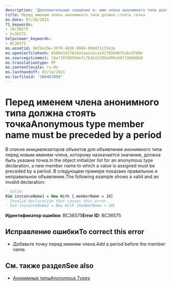 ```yaml
---
description: 'Дополнительные сведения о: имя члена анонимного типа должно начинаться с точки'
title: Перед именем члена анонимного типа должна стоять точка
ms.date: 07/20/2015
f1_keywords:
- vbc36575
- bc36575
helpviewer_keywords:
- BC36575
ms.assetid: b87be29e-39f0-4830-9969-608d71137e3e
ms.openlocfilehash: 6500e181782da1aa2c6ca141f65b90f5abc0700e
ms.sourcegitcommit: 10e719780594efc781b15295e499c66f316068b8
ms.translationtype: MT
ms.contentlocale: ru-RU
ms.lasthandoff: 02/14/2021
ms.locfileid: "100467099"
---
```

# <a name="anonymous-type-member-name-must-be-preceded-by-a-period"></a><span data-ttu-id="299a4-103">Перед именем члена анонимного типа должна стоять точка</span><span class="sxs-lookup"><span data-stu-id="299a4-103">Anonymous type member name must be preceded by a period</span></span>

<span data-ttu-id="299a4-104">В списке инициализаторов объектов для объявления анонимного типа перед новым именем члена, которому назначается значение, должна быть указана точка.</span><span class="sxs-lookup"><span data-stu-id="299a4-104">In the object initializer list for an anonymous type declaration, a new member name to which a value is assigned must be preceded by a period.</span></span> <span data-ttu-id="299a4-105">В следующем примере показано правильное и неправильное объявление.</span><span class="sxs-lookup"><span data-stu-id="299a4-105">The following example shows a valid and an invalid declaration:</span></span>  
  
```vb  
' Valid.  
Dim instanceName1 = New With {.memberName = 10}  
' Invalid declaration that causes this error.  
' Dim instanceName2 = New With {memberName = 10}  
```  
  
 <span data-ttu-id="299a4-106">**Идентификатор ошибки:** BC36575</span><span class="sxs-lookup"><span data-stu-id="299a4-106">**Error ID:** BC36575</span></span>  
  
## <a name="to-correct-this-error"></a><span data-ttu-id="299a4-107">Исправление ошибки</span><span class="sxs-lookup"><span data-stu-id="299a4-107">To correct this error</span></span>  
  
- <span data-ttu-id="299a4-108">Добавьте точку перед именем члена.</span><span class="sxs-lookup"><span data-stu-id="299a4-108">Add a period before the member name.</span></span>  
  
## <a name="see-also"></a><span data-ttu-id="299a4-109">См. также раздел</span><span class="sxs-lookup"><span data-stu-id="299a4-109">See also</span></span>

- [<span data-ttu-id="299a4-110">Анонимные типы</span><span class="sxs-lookup"><span data-stu-id="299a4-110">Anonymous Types</span></span>](../programming-guide/language-features/objects-and-classes/anonymous-types.md)

